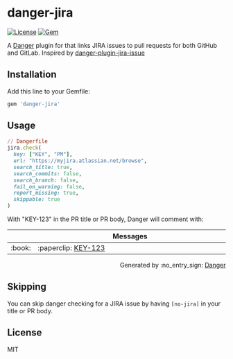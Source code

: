 # danger-jira

[![License](http://img.shields.io/badge/license-MIT-green.svg?style=flat)](LICENSE.txt)
[![Gem](https://img.shields.io/gem/v/danger-jira.svg?style=flat)](https://rubygems.org/gems/danger-jira)

A [Danger](https://github.com/danger/danger) plugin for that links JIRA issues to pull requests for both GitHub and GitLab. Inspired by [danger-plugin-jira-issue](https://github.com/macklinu/danger-plugin-jira-issue)

## Installation

Add this line to your Gemfile:

```rb
gem 'danger-jira'
```

## Usage

```ruby
// Dangerfile
jira.check(
  key: ["KEY", "PM"],
  url: "https://myjira.atlassian.net/browse",
  search_title: true,
  search_commits: false,
  search_branch: false,
  fail_on_warning: false,
  report_missing: true,
  skippable: true
)
```

With "KEY-123" in the PR title or PR body, Danger will comment with:

<table>
  <thead>
    <tr>
      <th width="50"></th>
      <th width="100%" data-danger-table="true">Messages</th>
    </tr>
  </thead>
  <tbody><tr>
      <td>:book:</td>
      <td>:paperclip: <a href="https://myjira.atlassian.net/browse/KEY-123">KEY-123</a></td>
    </tr>
  </tbody>
</table>


<p align="right">
  Generated by :no_entry_sign: <a href="http://github.com/danger/danger/">Danger</a>
</p>

## Skipping

You can skip danger checking for a JIRA issue by having `[no-jira]` in your title or PR body.

## License

MIT
